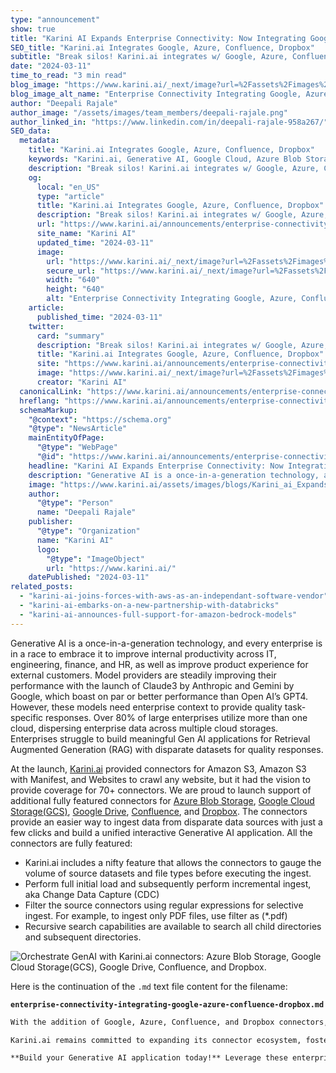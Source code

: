```yaml
---
type: "announcement"
show: true
title: "Karini AI Expands Enterprise Connectivity: Now Integrating Google, Azure, Confluence, and Dropbox"
SEO_title: "Karini.ai Integrates Google, Azure, Confluence, Dropbox"
subtitle: "Break silos! Karini.ai integrates w/ Google, Azure, Confluence, Dropbox for enterprise GenAI apps. #NoCodeAI"
date: "2024-03-11"
time_to_read: "3 min read"
blog_image: "https://www.karini.ai/_next/image?url=%2Fassets%2Fimages%2Fblogs%2FKarini_ai_Expands_Enterprise_Connectivity.png&w=640&q=75"
blog_image_alt_name: "Enterprise Connectivity Integrating Google, Azure, Confluence, Dropbox"
author: "Deepali Rajale"
author_image: "/assets/images/team_members/deepali-rajale.png"
author_linked_in: "https://www.linkedin.com/in/deepali-rajale-958a267/"
SEO_data:
  metadata:
    title: "Karini.ai Integrates Google, Azure, Confluence, Dropbox"
    keywords: "Karini.ai, Generative AI, Google Cloud, Azure Blob Storage, Confluence, Dropbox, enterprise connectivity, RAG applications"
    description: "Break silos! Karini.ai integrates w/ Google, Azure, Confluence, Dropbox for enterprise GenAI apps. #NoCodeAI"
    og:
      local: "en_US"
      type: "article"
      title: "Karini.ai Integrates Google, Azure, Confluence, Dropbox"
      description: "Break silos! Karini.ai integrates w/ Google, Azure, Confluence, Dropbox for enterprise GenAI apps. #NoCodeAI"
      url: "https://www.karini.ai/announcements/enterprise-connectivity-integrating-google-azure-confluence-dropbox"
      site_name: "Karini AI"
      updated_time: "2024-03-11"
      image:
        url: "https://www.karini.ai/_next/image?url=%2Fassets%2Fimages%2Fblogs%2FKarini_ai_Expands_Enterprise_Connectivity.png&w=640&q=75"
        secure_url: "https://www.karini.ai/_next/image?url=%2Fassets%2Fimages%2Fblogs%2FKarini_ai_Expands_Enterprise_Connectivity.png&w=640&q=75"
        width: "640"
        height: "640"
        alt: "Enterprise Connectivity Integrating Google, Azure, Confluence, Dropbox"
    article:
      published_time: "2024-03-11"
    twitter:
      card: "summary"
      description: "Break silos! Karini.ai integrates w/ Google, Azure, Confluence, Dropbox for enterprise GenAI apps. #NoCodeAI"
      title: "Karini.ai Integrates Google, Azure, Confluence, Dropbox"
      site: "https://www.karini.ai/announcements/enterprise-connectivity-integrating-google-azure-confluence-dropbox"
      image: "https://www.karini.ai/_next/image?url=%2Fassets%2Fimages%2Fblogs%2FKarini_ai_Expands_Enterprise_Connectivity.png&w=640&q=75"
      creator: "Karini AI"
  canonicalLink: "https://www.karini.ai/announcements/enterprise-connectivity-integrating-google-azure-confluence-dropbox"
  hreflang: "https://www.karini.ai/announcements/enterprise-connectivity-integrating-google-azure-confluence-dropbox"
  schemaMarkup:
    "@context": "https://schema.org"
    "@type": "NewsArticle"
    mainEntityOfPage:
      "@type": "WebPage"
      "@id": "https://www.karini.ai/announcements/enterprise-connectivity-integrating-google-azure-confluence-dropbox"
    headline: "Karini AI Expands Enterprise Connectivity: Now Integrating Google, Azure, Confluence, and Dropbox"
    description: "Generative AI is a once-in-a-generation technology, and every enterprise is in a race to embrace it to improve internal productivity across IT, engineering, finance, and HR, as well as improve product experience for external customers."
    image: "https://www.karini.ai/assets/images/blogs/Karini_ai_Expands_Enterprise_Connectivity.png"
    author:
      "@type": "Person"
      name: "Deepali Rajale"
    publisher:
      "@type": "Organization"
      name: "Karini AI"
      logo:
        "@type": "ImageObject"
        url: "https://www.karini.ai/"
    datePublished: "2024-03-11"
related_posts:
  - "karini-ai-joins-forces-with-aws-as-an-independant-software-vendor"
  - "karini-ai-embarks-on-a-new-partnership-with-databricks"
  - "karini-ai-announces-full-support-for-amazon-bedrock-models"
---
```


Generative AI is a once-in-a-generation technology, and every enterprise is in a race to embrace it to improve internal productivity across IT, engineering, finance, and HR, as well as improve product experience for external customers. Model providers are steadily improving their performance with the launch of Claude3 by Anthropic and Gemini by Google, which boast on par or better performance than Open AI’s GPT4. However, these models need enterprise context to provide quality task-specific responses. Over 80% of large enterprises utilize more than one cloud, dispersing enterprise data across multiple cloud storages. Enterprises struggle to build meaningful Gen AI applications for Retrieval Augmented Generation (RAG) with disparate datasets for quality responses.

At the launch, [Karini.ai](https://www.karini.ai/) provided connectors for Amazon S3, Amazon S3 with Manifest, and Websites to crawl any website, but it had the vision to provide coverage for 70+ connectors. We are proud to launch support of additional fully featured connectors for [Azure Blob Storage](https://azure.microsoft.com/en-us/products/storage/blobs/?ef_id=_k_CjwKCAiA6KWvBhAREiwAFPZM7lVL1o7SOKpQHtOcj2dqcEnNBfblza5o0hVWFPN10qheAfMb0qQUiBoCL10QAvD_BwE_k_&OCID=AIDcmm5edswduu_SEM__k_CjwKCAiA6KWvBhAREiwAFPZM7lVL1o7SOKpQHtOcj2dqcEnNBfblza5o0hVWFPN10qheAfMb0qQUiBoCL10QAvD_BwE_k_&gad_source=1&gclid=CjwKCAiA6KWvBhAREiwAFPZM7lVL1o7SOKpQHtOcj2dqcEnNBfblza5o0hVWFPN10qheAfMb0qQUiBoCL10QAvD_BwE), [Google Cloud Storage(GCS)](https://cloud.google.com/storage?hl=en), [Google Drive](https://www.google.com/drive/), [Confluence](https://www.atlassian.com/software/confluence?&aceid=&adposition=&adgroup=138055852541&campaign=18312196225&creative=656429477698&device=c&keyword=confluence&matchtype=e&network=g&placement=&ds_kids=p72969649871&ds_e=GOOGLE&ds_eid=700000001542923&ds_e1=GOOGLE&gad_source=1&gclid=CjwKCAiA6KWvBhAREiwAFPZM7pZfFBX2hs3Vu9VJgf6c3NQSrTr9oeyh3SniORJXb4h17uZ83goy-RoCBc4QAvD_BwE&gclsrc=aw.ds), and [Dropbox](https://www.dropbox.com/official-teams-page?_tk=paid_sem_goog_biz_b&_camp=18696674559&_kw=dropbox%7Ce&_ad=675882937149%7C%7Cc&gad_source=1&gclid=CjwKCAiA6KWvBhAREiwAFPZM7jvuZEtd4dUopO3txJWUUCWGAWONmxFHWqNOVUcqdh8X-nkqow9atRoCjiIQAvD_BwE). The connectors provide an easier way to ingest data from disparate data sources with just a few clicks and build a unified interactive Generative AI application. All the connectors are fully featured:

- Karini.ai includes a nifty feature that allows the connectors to gauge the volume of source datasets and file types before executing the ingest.
- Perform full initial load and subsequently perform incremental ingest, aka Change Data Capture (CDC)
- Filter the source connectors using regular expressions for selective ingest. For example, to ingest only PDF files, use filter as (\*.pdf)
- Recursive search capabilities are available to search all child directories and subsequent directories.

![Orchestrate GenAI with Karini.ai connectors: Azure Blob Storage, Google Cloud Storage(GCS), Google Drive, Confluence, and Dropbox.](/assets/images/blogs/connectors.png)

Here is the continuation of the `.md` text file content for the filename:

**`enterprise-connectivity-integrating-google-azure-confluence-dropbox.md`**

```markdown
With the addition of Google, Azure, Confluence, and Dropbox connectors, Karini.ai enables enterprises to unlock the true potential of Generative AI. Our comprehensive collection of connectors tackles the challenge of siloed data, allowing the creation of powerful RAG applications that leverage data from across various sources. This streamlines development and improves data quality, ultimately delivering superior GenAI experiences for internal and external users.

Karini.ai remains committed to expanding its connector ecosystem, fostering a future where Generative AI seamlessly integrates with the ever-evolving enterprise data landscape.

**Build your Generative AI application today!** Leverage these enterprise connectors and unify disparate cloud-based sources. With Karini.ai, you can unlock the true potential of Generative AI, streamline development, improve data quality, and deliver superior GenAI experiences.
```
